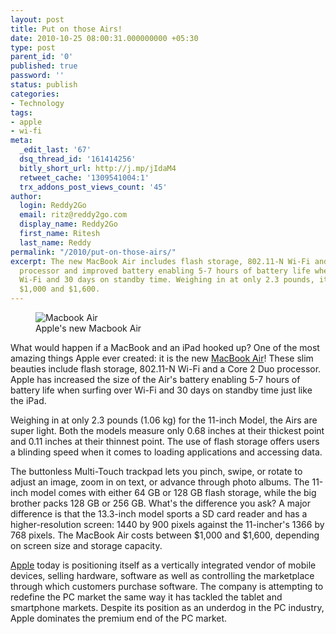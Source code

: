```yaml
---
layout: post
title: Put on those Airs!
date: 2010-10-25 08:00:31.000000000 +05:30
type: post
parent_id: '0'
published: true
password: ''
status: publish
categories:
- Technology
tags:
- apple
- wi-fi
meta:
  _edit_last: '67'
  dsq_thread_id: '161414256'
  bitly_short_url: http://j.mp/jIdaM4
  retweet_cache: '1309541004:1'
  trx_addons_post_views_count: '45'
author:
  login: Reddy2Go
  email: ritz@reddy2go.com
  display_name: Reddy2Go
  first_name: Ritesh
  last_name: Reddy
permalink: "/2010/put-on-those-airs/"
excerpt: The new MacBook Air includes flash storage, 802.11-N Wi-Fi and a Core 2 Duo
  processor and improved battery enabling 5-7 hours of battery life when surfing over
  Wi-Fi and 30 days on standby time. Weighing in at only 2.3 pounds, it costs between
  $1,000 and $1,600.
---
```

<figure><img src="{{ site.baseurl }}/assets/2010/10/macbook-air-2010.jpg" alt="Macbook Air" /><br />
<figcaption>Apple's new Macbook Air</figcaption>
</figure>
<p>What would happen if a MacBook and an iPad hooked up? One of the most amazing things Apple ever created: it is the new <a href="http://www.apple.com/macbookair/">MacBook Air</a>! These slim beauties include flash storage, 802.11-N Wi-Fi and a Core 2 Duo processor. Apple has increased the size of the Air's battery enabling 5-7 hours of battery life when surfing over Wi-Fi and 30 days on standby time just like the iPad.</p>
<p><!--more--></p>
<p>Weighing in at only 2.3 pounds (1.06 kg) for the 11-inch Model, the Airs are super light. Both the models measure only 0.68 inches at their thickest point and 0.11 inches at their thinnest point. The use of flash storage offers users a blinding speed when it comes to loading applications and accessing data.</p>
<p>The buttonless Multi-Touch trackpad lets you pinch, swipe, or rotate to adjust an image, zoom in on text, or advance through photo albums. The 11-inch model comes with either 64 GB or 128 GB flash storage, while the big brother packs 128 GB or 256 GB. What's the difference you ask? A major difference is that the 13.3-inch model sports a SD card reader and has a higher-resolution screen: 1440 by 900 pixels against the 11-incher's 1366 by 768 pixels. The MacBook Air costs between $1,000 and $1,600, depending on screen size and storage capacity.</p>
<p><a href="http://www.apple.com/">Apple</a> today is positioning itself as a vertically integrated vendor of mobile devices, selling hardware, software as well as controlling the marketplace through which customers purchase software. The company is attempting to redefine the PC market the same way it has tackled the tablet and smartphone markets. Despite its position as an underdog in the PC industry, Apple dominates the premium end of the PC market.</p>
